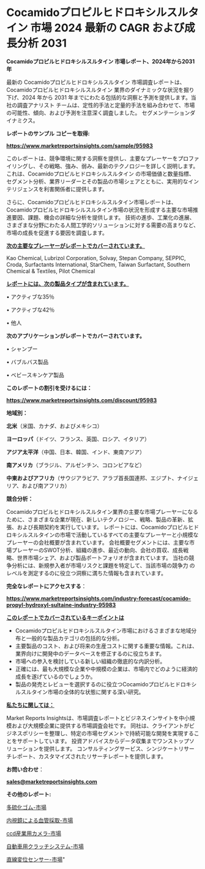 # Cocamidoプロピルヒドロキシルスルタイン 市場 2024 最新の CAGR および成長分析 2031

<strong>Cocamidoプロピルヒドロキシルスルタイン 市場レポート、2024年から2031年</strong>

最新の Cocamidoプロピルヒドロキシルスルタイン 市場調査レポートは、Cocamidoプロピルヒドロキシルスルタイン 業界のダイナミックな状況を掘り下げ、2024 年から 2031 年までにわたる包括的な洞察と予測を提供します。当社の調査アナリスト チームは、定性的手法と定量的手法を組み合わせて、市場の可能性、傾向、および予測を注意深く調査しました。 セグメンテーションダイナミクス。



<strong>レポートのサンプル コピーを取得:</strong> <a href=https://www.marketreportsinsights.com/sample/95983>

<strong><u>https://www.marketreportsinsights.com/sample/95983</u></strong></a>

このレポートは、競争環境に関する洞察を提供し、主要なプレーヤーをプロファイリングし、その戦略、強み、弱み、最新のテクノロジーを詳しく説明します。 これは、Cocamidoプロピルヒドロキシルスルタイン の市場価値と数量指標、セグメント分析、業界リーダーとその製品の市場シェアとともに、実用的なインテリジェンスを利害関係者に提供します。

さらに、Cocamidoプロピルヒドロキシルスルタイン市場レポートは、Cocamidoプロピルヒドロキシルスルタイン市場の状況を形成する主要な市場推進要因、課題、機会の詳細な分析を提供します。 技術の進歩、工業化の進展、さまざまな分野にわたる人間工学的ソリューションに対する需要の高まりなど、市場の成長を促進する要因を調査します。



<strong><u>次の主要なプレーヤーがレポートでカバーされています。</u></strong>

Kao Chemical, Lubrizol Corporation, Solvay, Stepan Company, SEPPIC, Croda, Surfactants International, StarChem, Taiwan Surfactant, Southern Chemical & Textiles, Pilot Chemical



<strong><u><b>レポートには、次の製品タイプが含まれています。</b></u></strong>

• アクティブな35％

• アクティブな42％

• 他人



<strong><b>次のアプリケーションがレポートでカバーされています。</b></strong>

• シャンプー

• バブルバス製品

• ベビースキンケア製品



<strong><b>このレポートの割引を受けるには：</b></strong><a href=https://www.marketreportsinsights.com/discount/95983>

<strong><u>https://www.marketreportsinsights.com/discount/95983</u></strong></a>



<strong>地域別：</strong>



<strong>北米</strong>（米国、カナダ、およびメキシコ）



<strong>ヨーロッパ</strong>（ドイツ、フランス、英国、ロシア、イタリア）



<strong>アジア太平洋</strong>（中国、日本、韓国、インド、東南アジア）



<strong>南アメリカ</strong>（ブラジル、アルゼンチン、コロンビアなど）



<strong>中東およびアフリカ</strong>（サウジアラビア、アラブ首長国連邦、エジプト、ナイジェリア、および南アフリカ）



<strong>競合分析：</strong>

Cocamidoプロピルヒドロキシルスルタイン業界の主要な市場プレーヤーになるために、さまざまな企業が現在、新しいテクノロジー、戦略、製品の革新、拡張、および長期契約を実行しています。 レポートには、Cocamidoプロピルヒドロキシルスルタインの市場で活動しているすべての主要なプレーヤーと小規模なプレーヤーの会社概要が含まれています。 会社概要セグメントには、主要な市場プレーヤーのSWOT分析、組織の進歩、最近の動向、会社の買収、成長戦略、世界市場シェア、および製品ポートフォリオが含まれています。 当社の競争分析には、新規参入者が市場リスクと課題を特定して、当該市場の競争力 のレベルを測定するのに役立つ洞察に満ちた情報も含まれています。



<strong>完全なレポートにアクセスする</strong>：

<a href=https://www.marketreportsinsights.com/industry-forecast/cocamido-propyl-hydroxyl-sultaine-industry-95983>

<strong><u>https://www.marketreportsinsights.com/industry-forecast/cocamido-propyl-hydroxyl-sultaine-industry-95983</u></strong></a>



<strong><u><b>このレポートでカバーされているキーポイントは</b></u></strong>
<ul>
  <li>Cocamidoプロピルヒドロキシルスルタイン市場におけるさまざまな地域分布と一般的な製品カテゴリの包括的な分析。</li>
  <li>主要製品のコスト、および将来の生産コストに関する重要な情報。これは、業界向けに開発中のデータベースを修正するのに役立ちます。</li>
  <li>市場への参入を検討している新しい組織の徹底的な内訳分析。</li>
  <li>正確には、最も大規模な企業や中規模の企業は、市場内でどのように経済的成長を遂げているのでしょうか。</li>
  <li>製品の発売とレビューを選択するのに役立つCocamidoプロピルヒドロキシルスルタイン市場の全体的な状態に関する深い研究。</li>
</ul>


<strong><u><b>私たちに関しては：</b></u></strong>

Market Reports Insightsは、市場調査レポートとビジネスインサイトを中小規模および大規模企業に提供する市場調査会社です。 同社は、クライアントがビジネスポリシーを整理し、特定の市場セグメントで持続可能な開発を実現することをサポートしています。 投資アドバイスからデータ収集までワンストップソリューションを提供します。 コンサルティングサービス、シンジケートリサーチレポート、カスタマイズされたリサーチレポートを提供します。



<strong><b>お問い合わせ</b></strong>：

<a href=mailto:sales@marketreportsinsights.com>

<strong><u>sales@marketreportsinsights.com</u></strong></a>



<strong>その他のレポート:</strong>

<a href=https://www.linkedin.com/pulse/多硫化ゴム-市場-2023-swot-分析と最新イノベーション-2030-pr-news-hub-ad5qf/>多硫化ゴム-市場</a>

<a href=https://www.linkedin.com/pulse/内視鏡による血管採取-市場-2023-swot-分析と最新イノベーション-2030-ztsff/>内視鏡による血管採取-市場</a>

<a href=https://www.linkedin.com/pulse/ccd産業用カメラ-市場-2023-総利益と主要ベンダー-2030-analytics-achievers-24-analysis-yesbf/>ccd産業用カメラ-市場</a>

<a href=https://www.linkedin.com/pulse/自動車用クラッチシステム-市場-2023-年のダイナミクスとビジネストレンド-2030-pr-news-hub-elqnf/>自動車用クラッチシステム-市場</a>

<a href=https://www.linkedin.com/pulse/直線変位センサー-市場-2023-swot-分析と成長率-2030-pr-news-hub-2raaf/>直線変位センサー-市場</a>"
